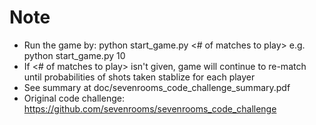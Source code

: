 # Note
* Run the game by: python start_game.py <# of matches to play> e.g. python start_game.py 10
* If <# of matches to play> isn't given, game will continue to re-match until probabilities of shots taken stablize for each player
* See summary at doc/sevenrooms_code_challenge_summary.pdf
* Original code challenge: https://github.com/sevenrooms/sevenrooms_code_challenge
